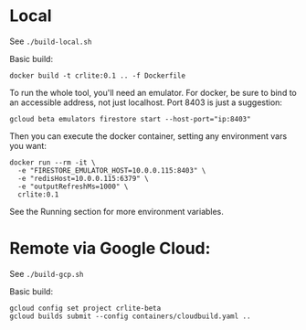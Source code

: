 # Local

See `./build-local.sh`

Basic build:
```
docker build -t crlite:0.1 .. -f Dockerfile
```

To run the whole tool, you'll need an emulator. For docker, be sure to bind to an accessible address, not just localhost. Port 8403 is just a suggestion:

```
gcloud beta emulators firestore start --host-port="ip:8403"
```

Then you can execute the docker container, setting any environment vars you want:

```
docker run --rm -it \
  -e "FIRESTORE_EMULATOR_HOST=10.0.0.115:8403" \
  -e "redisHost=10.0.0.115:6379" \
  -e "outputRefreshMs=1000" \
  crlite:0.1
```

See the Running section for more environment variables.

# Remote via Google Cloud:

See `./build-gcp.sh`

Basic build:

```
gcloud config set project crlite-beta
gcloud builds submit --config containers/cloudbuild.yaml ..
```
